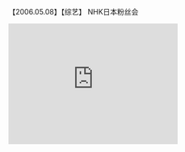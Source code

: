 【2006.05.08】【综艺】 NHK日本粉丝会      
<div class="embed-container">
  <iframe
      src="https://video.h5.weibo.cn/1034:4357840370883789/4357841928016481"
      width="335"
      height="240"
      frameborder="0"
      allowfullscreen="">
  </iframe>
</div>
